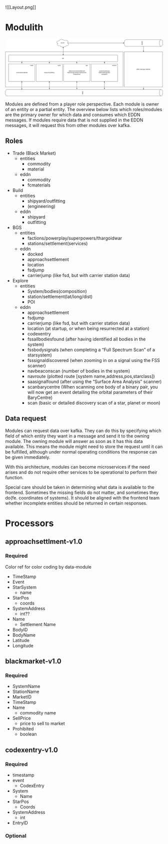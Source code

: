 ![[Layout.png]]

# Modulith

![edpn-modules.drawio.png](../References/edpn-modules.drawio.png)

Modules are defined from a player role perspective. Each module is owner of an entity or a partial entity. The overview
below lists which roles/modules are the primary owner for which data and consumes which EDDN messages.
If modules require data that is not supplied in the EDDN messages, it will request this from other modules over kafka.

## Roles
- Trade (Black Market)
    - entities
        - commodity
        - material
    - eddn
        - commodity
        - fcmaterials
- Build
    - entities
        - shipyard/outfitting
        - (engineering)
    - eddn
        - shipyard
        - outfitting
- BGS
    - entities
        - factions/powerplay/superpowers/thargoidwar
        - stations/settlement(services)
    - eddn
        - docked
        - approachsettlement
        - location
        - fsdjump
        - carrierjump (like fsd, but with carrier station data)
- Explore
    - entities
        - System/bodies(composition)
        - station/settlement(lat/long/dist)
        - POI
    - eddn
        - approachsettlement
        - fsdjump
        - carrierjump (like fsd, but with carrier station data)
        - location (at startup, or when being resurrected at a station)
        - codexentry
        - fssallbodiesfound (after having identified all bodies in the system)
        - fssbodysignals (when completing a “Full Spectrum Scan” of a starsystem)
        - fsssignaldiscovered (when zooming in on a signal using the FSS scanner)
        - navbeaconscan (number of bodies in the system)
        - navroute (plotted route [system name,address,pos,starclass])
        - saasignalfound (after using the “Surface Area Analysis” scanner)
        - scanbarycentre (When scanning one body of a binary pair, you will now get an event detailing the
          orbital parameters of their BaryCentre)
        - scan (basic or detailed discovery scan of a star, planet or moon)

## Data request

Modules can request data over kafka. They can do this by specifying which field of which entity they want in a message 
and send it to the owning module. The owning module will answer as soon as it has this data available. This means the
module might need to store the request until it can be fulfilled, although under normal operating conditions the 
response can be given immediately.

With this architecture, modules can become microservices if the need arises and do not require other services to be 
operational to perform their function.

Special care should be taken in determining what data is available to the frontend. Sometimes the missing fields do not
matter, and sometimes they do(fe. coordinates of systems). It should be aligned with the frontend team whether incomplete 
entities should be returned in certain responses. 

# Processors

## approachsettlment-v1.0

### Required

<span class="purple"> Color ref for color coding by data-module</span>
- TimeStamp
- Event
- StarSystem
	- name
- StarPos
	- coords
- SystemAddress
	- int??
- Name
	- Settlement Name
- BodyID
- BodyName
- Latitude
- Longitude

## blackmarket-v1.0

### Required

- SystemName
- StationName
- MarketID
- TimeStamp
- Name
    - commodity name
- SellPrice
    - price to sell to market
- Prohibited
    - boolean

## codexentry-v1.0

### Required

- timestamp
- event
    - CodexEntry
- System
    - Name
- StarPos
    - Coords
- SystemAddress
    - int
- EntryID

### Optional
